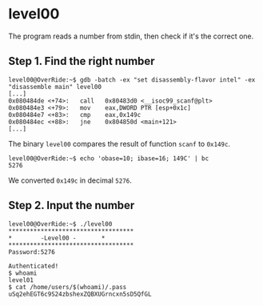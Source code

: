 # level00

The program reads a number from stdin, then check if it's the correct one.

## Step 1. Find the right number

```assembly
level00@OverRide:~$ gdb -batch -ex "set disassembly-flavor intel" -ex "disassemble main" level00
[...]
0x080484de <+74>:	call   0x80483d0 <__isoc99_scanf@plt>
0x080484e3 <+79>:	mov    eax,DWORD PTR [esp+0x1c]
0x080484e7 <+83>:	cmp    eax,0x149c
0x080484ec <+88>:	jne    0x804850d <main+121>
[...]
```
The binary `level00` compares the result of function `scanf` to `0x149c`.

```
level00@OverRide:~$ echo 'obase=10; ibase=16; 149C' | bc
5276
```
We converted `0x149c` in decimal `5276`.

## Step 2. Input the number

```
level00@OverRide:~$ ./level00
***********************************
* 	     -Level00 -		  *
***********************************
Password:5276

Authenticated!
$ whoami
level01
$ cat /home/users/$(whoami)/.pass
uSq2ehEGT6c9S24zbshexZQBXUGrncxn5sD5QfGL
```
